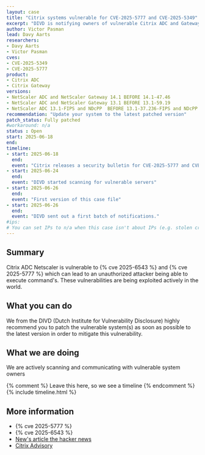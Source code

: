 ```yaml
---
layout: case
title: "Citrix systems vulnerable for CVE-2025-5777 and CVE-2025-5349"
excerpt: "DIVD is notifying owners of vulnerable Citrix ADC and Gateway systems"
author: Victor Pasman
lead: Davy Aarts
researchers:
- Davy Aarts
- Victor Pasman
cves:
- CVE-2025-5349
- CVE-2025-5777
product: 
- Citrix ADC
- Citrix Gateway
versions: 
- NetScaler ADC and NetScaler Gateway 14.1 BEFORE 14.1-47.46
- NetScaler ADC and NetScaler Gateway 13.1 BEFORE 13.1-59.19
- NetScaler ADC 13.1-FIPS and NDcPP  BEFORE 13.1-37.236-FIPS and NDcPP
recommendation: "Update your system to the latest patched version"
patch_status: Fully patched
#workaround: n/a
status : Open
start: 2025-06-18
end: 
timeline:
- start: 2025-06-18
  end:
  event: "Citrix releases a security bulletin for CVE-2025-5777 and CVE-2025-5349"
- start: 2025-06-24
  end:
  event: "DIVD started scanning for vulnerable servers"  
- start: 2025-06-26
  end:
  event: "First version of this case file"
- start: 2025-06-26
  end:
  event: "DIVD sent out a first batch of notifications."
#ips: 
# You can set IPs to n/a when this case isn't about IPs (e.g. stolen credentials)
---
```

## Summary
Citrix ADC Netscaler is vulnerable to {% cve 2025-6543 %} and {% cve 2025-5777 %} which can lead to an unauthorized attacker being able to execute command's.
These vulnerabilities are being exploited actively in the world.

## What you can do
We from the DIVD (Dutch Institute for Vulnerability Disclosure) highly recommend you to patch the vulnerable system(s) as soon as possible to the latest version in order to mitigate this vulnerability. 

## What we are doing
We are actively scanning and communicating with vulnerable system owners

{% comment %}  Leave this here, so we see a timeline {% endcomment %}
{% include timeline.html %}


## More information
* {% cve 2025-5777 %}
* {% cve 2025-6543 %}
* [New's article the hacker news](https://thehackernews.com/2025/06/citrix-releases-emergency-patches-for.html)
* [Citrix Advisory](https://support.citrix.com/support-home/kbsearch/article?articleNumber=CTX694788)
